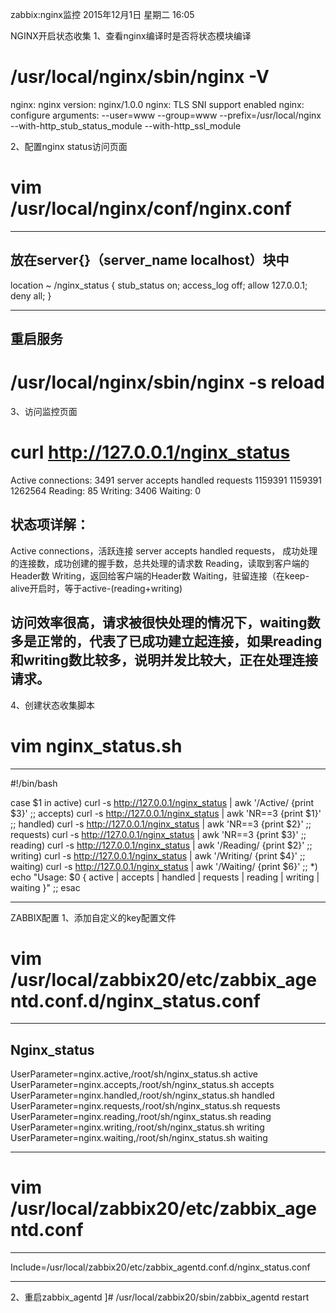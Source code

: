 zabbix:nginx监控
2015年12月1日 星期二
16:05
 
NGINX开启状态收集
1、查看nginx编译时是否将状态模块编译
# /usr/local/nginx/sbin/nginx -V
nginx: nginx version: nginx/1.0.0
nginx: TLS SNI support enabled
nginx: configure arguments: --user=www --group=www --prefix=/usr/local/nginx --with-http_stub_status_module --with-http_ssl_module
 
2、配置nginx status访问页面
# vim /usr/local/nginx/conf/nginx.conf
************************************
## 放在server{}（server_name localhost）块中
   location ~ /nginx_status {
            stub_status on;
            access_log off;
            allow 127.0.0.1;
            deny all;
   }
***************************************
## 重启服务
# /usr/local/nginx/sbin/nginx -s reload
 
3、访问监控页面
# curl http://127.0.0.1/nginx_status
Active connections: 3491
server accepts handled requests
 1159391 1159391 1262564
Reading: 85 Writing: 3406 Waiting: 0
 
## 状态项详解：
Active connections，活跃连接
server accepts handled requests，
成功处理的连接数，成功创建的握手数，总共处理的请求数
Reading，读取到客户端的Header数
Writing，返回给客户端的Header数
Waiting，驻留连接（在keep-alive开启时，等于active-(reading+writing)
 
## 访问效率很高，请求被很快处理的情况下，waiting数多是正常的，代表了已成功建立起连接，如果reading和writing数比较多，说明并发比较大，正在处理连接请求。
 
4、创建状态收集脚本
# vim nginx_status.sh
***********************************
#!/bin/bash
 
case $1 in
  active)
    curl -s http://127.0.0.1/nginx_status | awk '/Active/ {print $3}' ;;
  accepts)
    curl -s http://127.0.0.1/nginx_status | awk 'NR==3 {print $1}' ;;
  handled)
    curl -s http://127.0.0.1/nginx_status | awk 'NR==3 {print $2}' ;;
  requests)
    curl -s http://127.0.0.1/nginx_status | awk 'NR==3 {print $3}' ;;
  reading)
    curl -s http://127.0.0.1/nginx_status | awk '/Reading/ {print $2}' ;;
  writing)
    curl -s http://127.0.0.1/nginx_status | awk '/Writing/ {print $4}' ;;
  waiting)
    curl -s http://127.0.0.1/nginx_status | awk '/Waiting/ {print $6}' ;;
  *)
    echo "Usage: $0 { active | accepts | handled | requests | reading | writing | waiting }" ;;
esac
*********************************** 
ZABBIX配置
1、添加自定义的key配置文件
# vim /usr/local/zabbix20/etc/zabbix_agentd.conf.d/nginx_status.conf
*****************************************
## Nginx_status
 
UserParameter=nginx.active,/root/sh/nginx_status.sh active
UserParameter=nginx.accepts,/root/sh/nginx_status.sh accepts
UserParameter=nginx.handled,/root/sh/nginx_status.sh handled
UserParameter=nginx.requests,/root/sh/nginx_status.sh requests
UserParameter=nginx.reading,/root/sh/nginx_status.sh reading
UserParameter=nginx.writing,/root/sh/nginx_status.sh writing
UserParameter=nginx.waiting,/root/sh/nginx_status.sh waiting
*****************************************
# vim /usr/local/zabbix20/etc/zabbix_agentd.conf
*****************************************
Include=/usr/local/zabbix20/etc/zabbix_agentd.conf.d/nginx_status.conf
*****************************************
2、重启zabbix_agentd
]# /usr/local/zabbix20/sbin/zabbix_agentd restart
